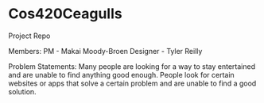 # Cos420Ceagulls
Project Repo

Members:
PM - Makai Moody-Broen
Designer - Tyler Reilly

Problem Statements:
Many people are looking for a way to stay entertained and are unable to find anything good enough.
People look for certain websites or apps that solve a certain problem and are unable to find a good solution.
